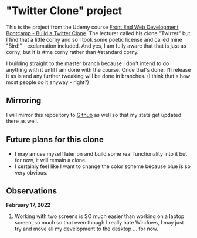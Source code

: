 # "Twitter Clone" project

This is the project from the Udemy course [Front End Web Development Bootcamp - Build a Twitter Clone](https://www.udemy.com/course/front-end-web-development-bootcamp-build-a-twitter-clone/learn/lecture/15108620#overview). The lecturer called his clone "Twirrer" but I find that a little corny and so I took some poetic license and called mine "Bird!" - exclamation included. And yes, I am fully aware that that is just as corny; but it is #me corny rather than #standard corny.

I building straight to the master branch because I don't intend to do anything with it until I am done with the course. Once that's done, I'll release it as is and any further tweaking will be done in branches. (I think that's how most people do it anyway - right?)

## Mirroring

I will mirror this repository to [Github](https://github.com/fyrfli/project-bird) as well so that my stats get updated there as well.

## Future plans for this clone

- I may amuse myself later on and build some real functionality into it but for now, it will remain a clone. 
- I certainly feel like I want to change the color scheme because blue is so very obvious.

## Observations

**February 17, 2022**

1. Working with two screens is SO much easier than working on a laptop screen, so much so that even though I really hate Windows, I may just try and move all my development to the desktop ... for now.

